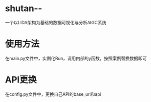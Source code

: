 # shutan--
一个以LIDA架构为基础的数据可视化与分析AIGC系统

# 使用方法
在main.py文件中，实例化Run，调用内部的y函数，按照案例替换数据即可

# API更换
在config.py文件中，更换自己API的base_url和api
